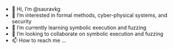 - 👋 Hi, I’m @sauravkg
- 👀 I’m interested in formal methods, cyber-physical systems, and security
- 🌱 I’m currently learning symbolic execution and fuzzing
- 💞️ I’m looking to collaborate on symbolic execution and fuzzing
- 📫 How to reach me ...

<!---
sauravkg/sauravkg is a ✨ special ✨ repository because its `README.md` (this file) appears on your GitHub profile.
You can click the Preview link to take a look at your changes.
--->
